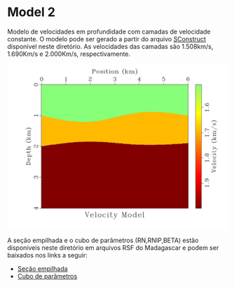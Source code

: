# Model 2

Modelo de velocidades em profundidade com camadas de velocidade constante.
O modelo pode ser gerado a partir do arquivo [SConstruct](https://github.com/Dirack/dirack.github.io/blob/master/data/landa88tomo/model2/SConstruct)
disponível neste diretório. As velocidades das camadas são 1.508km/s, 1.690Km/s e 2.000Km/s, respectivamente.

<img src="https://github.com/Dirack/dirack.github.io/blob/master/data/landa88tomo/model2/model.jpeg" width=800>

A seção empilhada e o cubo de parâmetros (RN,RNIP,BETA) estão disponíveis neste diretório em arquivos RSF do Madagascar
e podem ser baixados nos links a seguir:

- [Seção empilhada](https://github.com/Dirack/dirack.github.io/raw/master/data/landa88tomo/model2/stackedSection.rsf)
- [Cubo de parâmetros](https://github.com/Dirack/dirack.github.io/raw/master/data/landa88tomo/model2/parametersCube.rsf)
